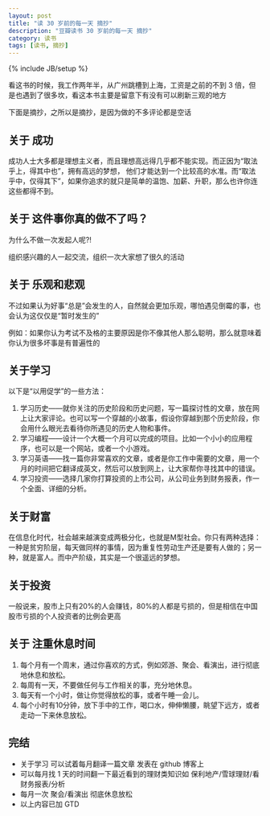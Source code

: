 ```yaml
---
layout: post
title: "读 30 岁前的每一天 摘抄"
description: "豆瓣读书 30 岁前的每一天 摘抄"
category: 读书
tags: [读书, 摘抄]
---
```

{% include JB/setup %}

看这书的时候，我工作两年半，从广州跳槽到上海，工资是之前的不到 3 倍，但是也遇到了很多坎，看这本书主要是留意下有没有可以刷新三观的地方

下面是摘抄，之所以是摘抄，是因为做的不多评论都是空话


## 关于 成功

成功人士大多都是理想主义者，而且理想高远得几乎都不能实现。而正因为“取法乎上，得其中也”，拥有高远的梦想， 他们才能达到一个比较高的水准。而“取法乎中，仅得其下”，如果你追求的就只是简单的温饱、加薪、升职，那么也许你连这些都得不到。

## 关于 这件事你真的做不了吗？

为什么不做一次发起人呢?!

组织感兴趣的人一起交流，组织一次大家想了很久的活动

## 关于 乐观和悲观

不过如果认为好事“总是”会发生的人，自然就会更加乐观，哪怕遇见倒霉的事，也会认为这仅仅是“暂时发生的”

例如：如果你认为考试不及格的主要原因是你不像其他人那么聪明，那么就意味着你认为很多坏事是有普遍性的


## 关于学习

以下是“以用促学”的一些方法：

1. 学习历史——就你关注的历史阶段和历史问题，写一篇探讨性的文章，放在网上让大家评论。也可以写一个穿越的小故事，假设你穿越到那个历史阶段，你会用什么眼光去看待你所遇见的历史人物和事件。
2. 学习编程——设计一个大概一个月可以完成的项目。比如一个小小的应用程序，也可以是一个网站，或者一个小游戏。
3. 学习英语——找一篇你非常喜欢的文章，或者是你工作中需要的文章，用一个月的时间把它翻译成英文，然后可以放到网上，让大家帮你寻找其中的错误。
4. 学习投资——选择几家你打算投资的上市公司，从公司业务到财务报表，作一个全面、详细的分析。

## 关于财富

在信息化时代，社会越来越演变成两极分化，也就是M型社会。你只有两种选择：一种是贫穷阶层，每天做同样的事情，因为重复性劳动生产还是要有人做的；另一种，就是富人。而中产阶级，其实是一个很遥远的梦想。

## 关于投资

一般说来，股市上只有20%的人会赚钱，80%的人都是亏损的，但是相信在中国股市亏损的个人投资者的比例会更高


## 关于 注重休息时间

1. 每个月有一个周末，通过你喜欢的方式，例如郊游、聚会、看演出，进行彻底地休息和放松。
2. 每周有一天，不要做任何与工作相关的事，充分地休息。
3. 每天有一个小时，做让你觉得放松的事，或者午睡一会儿。
4. 每个小时有10分钟，放下手中的工作，喝口水，伸伸懒腰，眺望下远方，或者走动一下来休息放松。

## 完结

- 关于学习 可以试着每月翻译一篇文章 发表在 github 博客上
- 可以每月找 1 天的时间翻一下最近看到的理财类知识如 保利地产/雪球理财/看财务报表/分析
- 每月一次 聚会/看演出 彻底休息放松
- 以上内容已加 GTD
